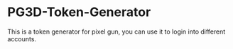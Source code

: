 # PG3D-Token-Generator
This is a token generator for pixel gun, you can use it to login into different accounts.
